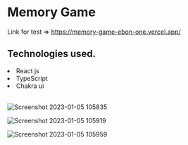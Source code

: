 # Memory Game 

Link for test => https://memory-game-ebon-one.vercel.app/

## Technologies used.
<lu>
  <li>React js</li>
  <li>TypeScript</li>
  <li>Chakra ui</li>
</lu>
<br/>






![Screenshot 2023-01-05 105835](https://user-images.githubusercontent.com/100806337/210797690-ed1ad887-e612-4276-aaa9-7efd3171bbc2.png)

![Screenshot 2023-01-05 105919](https://user-images.githubusercontent.com/100806337/210797900-82f0fe4e-9461-46ad-abec-0697aad38812.png)

![Screenshot 2023-01-05 105959](https://user-images.githubusercontent.com/100806337/210797947-150b39fc-0999-44ca-9f93-29d93e22c1a7.png)
